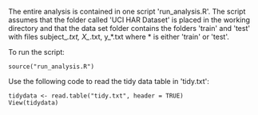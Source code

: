 The entire analysis is contained in one script 'run_analysis.R'.
The script assumes that the folder called 'UCI HAR Dataset' is placed in the working directory and that the data set folder contains the folders 'train' and 'test' with files subject_*.txt, X_*.txt, y_*.txt where * is either 'train' or 'test'.

To run the script:

	source("run_analysis.R")

Use the following code to read the tidy data table in 'tidy.txt':

	tidydata <- read.table("tidy.txt", header = TRUE) 
	View(tidydata)

